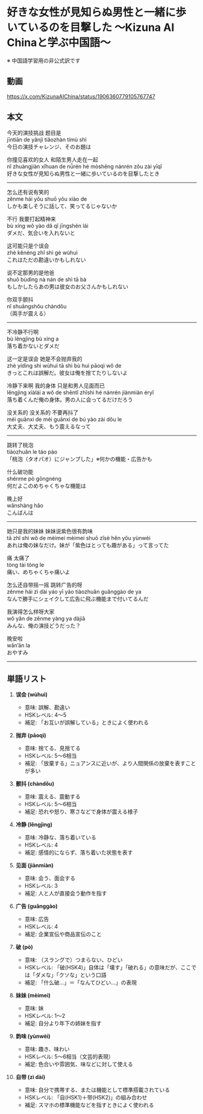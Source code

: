 # 好きな女性が見知らぬ男性と一緒に歩いているのを目撃した 〜Kizuna AI Chinaと学ぶ中国語〜
※ 中国語学習用の非公式訳です

## 動画
https://x.com/KizunaAIChina/status/1906360779105767747

## 本文

今天的演技挑战 题目是  
jīntiān de yǎnjì tiǎozhàn tímù shì  
今日の演技チャレンジ、そのお題は  

你撞见喜欢的女人 和陌生男人走在一起  
nǐ zhuàngjiàn xǐhuan de nǚrén hé mòshēng nánrén zǒu zài yīqǐ  
好きな女性が見知らぬ男性と一緒に歩いているのを目撃したとき  

---

怎么还有说有笑的  
zěnme hái yǒu shuō yǒu xiào de  
しかも楽しそうに話して、笑ってるじゃないか  

不行 我要打起精神来  
bù xíng wǒ yào dǎ qǐ jīngshén lái  
ダメだ、気合いを入れないと  

这可能只是个误会  
zhè kěnéng zhǐ shì gè wùhuì  
これはただの勘違いかもしれない  

说不定那男的是他爸  
shuō bùdìng nà nán de shì tā bà  
もしかしたらあの男は彼女のお父さんかもしれない  

你双手颤抖  
nǐ shuāngshǒu chàndǒu  
（両手が震える）  

---

不冷静不行啊  
bù lěngjìng bù xíng a  
落ち着かないとダメだ  

这一定是误会 她是不会抛弃我的  
zhè yídìng shì wùhuì tā shì bù huì pāoqì wǒ de  
きっとこれは誤解だ。彼女は俺を捨てたりしないよ  

冷静下来啊 我的身体 只是和男人见面而已  
lěngjìng xiàlái a wǒ de shēntǐ zhǐshì hé nánrén jiànmiàn éryǐ  
落ち着くんだ俺の身体。男の人に会ってるだけだろう  

没关系的 没关系的 不要再抖了  
méi guānxi de méi guānxi de bú yào zài dǒu le  
大丈夫、大丈夫、もう震えるなって  

---

跳转了桃泡  
tiàozhuǎn le táo pào  
「桃泡（タオパオ）にジャンプした」※何かの機能・広告かも  

什么破功能  
shénme pò gōngnéng  
何だよこのめちゃくちゃな機能は  

晚上好  
wǎnshàng hǎo  
こんばんは  

---

她只是我的妹妹 妹妹说紫色很有韵味  
tā zhǐ shì wǒ de mèimei mèimei shuō zǐsè hěn yǒu yùnwèi  
あれは俺の妹なだけ。妹が「紫色はとっても趣がある」って言ってた  

痛 太痛了  
tòng tài tòng le  
痛い、めちゃくちゃ痛いよ  

怎么还自带摇一摇 跳转广告的呀  
zěnme hái zì dài yáo yī yáo tiàozhuǎn guǎnggào de ya  
なんで勝手にシェイクして広告に飛ぶ機能まで付いてるんだ  

我演得怎么样呀大家  
wǒ yǎn de zěnme yàng ya dàjiā  
みんな、俺の演技どうだった？  

晚安啦  
wǎn’ān la  
おやすみ  

---

## 単語リスト

1. **误会 (wùhuì)**  
   - 意味: 誤解、勘違い  
   - HSKレベル: 4〜5  
   - 補足: 「お互いが誤解している」ときによく使われる  

2. **抛弃 (pāoqì)**  
   - 意味: 捨てる、見捨てる  
   - HSKレベル: 5〜6相当  
   - 補足: 「放棄する」ニュアンスに近いが、より人間関係の放棄を表すことが多い  

3. **颤抖 (chàndǒu)**  
   - 意味: 震える、震動する  
   - HSKレベル: 5〜6相当  
   - 補足: 恐れや怒り、寒さなどで身体が震える様子  

4. **冷静 (lěngjìng)**  
   - 意味: 冷静な、落ち着いている  
   - HSKレベル: 4  
   - 補足: 感情的にならず、落ち着いた状態を表す  

5. **见面 (jiànmiàn)**  
   - 意味: 会う、面会する  
   - HSKレベル: 3  
   - 補足: 人と人が直接会う動作を指す  

6. **广告 (guǎnggào)**  
   - 意味: 広告  
   - HSKレベル: 4  
   - 補足: 企業宣伝や商品宣伝のこと  

7. **破 (pò)**  
   - 意味: （スラングで）つまらない、ひどい  
   - HSKレベル: 「破(HSK4)」自体は「壊す」「破れる」の意味だが、ここでは「ダメな」「クソな」という口語  
   - 補足: 「什么破…」＝「なんてひどい…」の表現  

8. **妹妹 (mèimei)**  
   - 意味: 妹  
   - HSKレベル: 1〜2  
   - 補足: 自分より年下の姉妹を指す  

9. **韵味 (yùnwèi)**  
   - 意味: 趣き、味わい  
   - HSKレベル: 5〜6相当（文芸的表現）  
   - 補足: 色合いや雰囲気、味などに対して使える  

10. **自带 (zì dài)**  
    - 意味: 自分で携帯する、または機能として標準搭載されている  
    - HSKレベル: 「自(HSK1)＋带(HSK2)」の組み合わせ  
    - 補足: スマホの標準機能などを指すときによく使われる  
